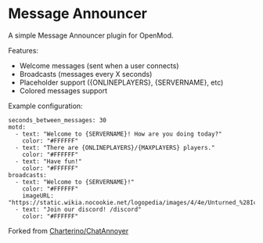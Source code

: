 # Message Announcer
A simple Message Announcer plugin for OpenMod.

Features:
  - Welcome messages (sent when a user connects)
  - Broadcasts (messages every X seconds)
  - Placeholder support ({ONLINEPLAYERS}, {SERVERNAME}, etc)
  - Colored messages support

Example configuration:
```
seconds_between_messages: 30
motd:
  - text: "Welcome to {SERVERNAME}! How are you doing today?"
    color: "#FFFFFF"
  - text: "There are {ONLINEPLAYERS}/{MAXPLAYERS} players."
    color: "#FFFFFF"
  - text: "Have fun!"
    color: "#FFFFFF"
broadcasts:
  - text: "Welcome to {SERVERNAME}!"
    color: "#FFFFFF"
    imageURL: "https://static.wikia.nocookie.net/logopedia/images/4/4e/Unturned_%28Icon%29.jpg"
  - text: "Join our discord! /discord"
    color: "#FFFFFF"
```

Forked from [Charterino/ChatAnnoyer](https://github.com/Charterino/ChatAnnoyer)
